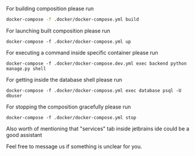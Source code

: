 For building composition please run
```bash
docker-compose -f .docker/docker-compose.yml build
```
For launching built composition please run
```
docker-compose -f .docker/docker-compose.yml up
```
For executing a command inside specific container please run
```
docker-compose -f .docker/docker-compose.dev.yml exec backend python manage.py shell
```
For getting inside the database shell please run
```
docker-compose -f .docker/docker-compose.yml exec database psql -U dbuser
```
For stopping the composition gracefully please run
```
docker-compose -f .docker/docker-compose.yml stop
```
Also worth of mentioning that "services" tab inside jetbrains ide could be a good assistant

Feel free to message us if something is unclear for you.
